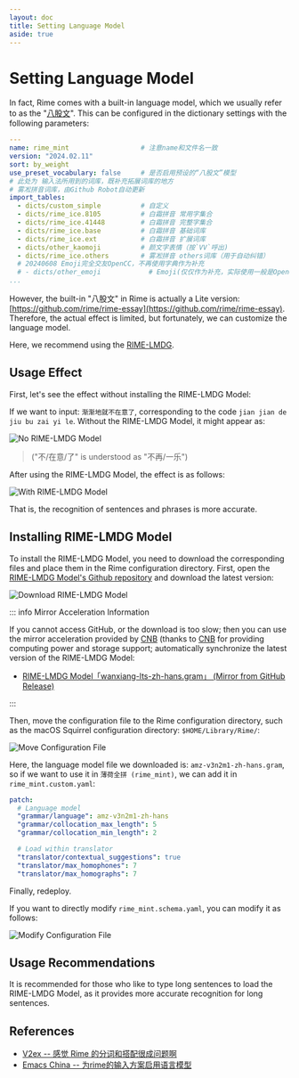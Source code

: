 ```yaml
---
layout: doc
title: Setting Language Model
aside: true
---
```


# Setting Language Model
In fact, Rime comes with a built-in language model, which we usually refer to as the "[八股文](https://github.com/lotem/rime-octagram-data)". This can be configured in the dictionary settings with the following parameters:
```yaml
---
name: rime_mint                  # 注意name和文件名一致
version: "2024.02.11"
sort: by_weight
use_preset_vocabulary: false     # 是否启用预设的“八股文”模型
# 此处为 输入法所用到的词库，既补充拓展词库的地方
# 雾凇拼音词库，由Github Robot自动更新
import_tables:
  - dicts/custom_simple          # 自定义
  - dicts/rime_ice.8105          # 白霜拼音 常用字集合
  - dicts/rime_ice.41448         # 白霜拼音 完整字集合
  - dicts/rime_ice.base          # 白霜拼音 基础词库
  - dicts/rime_ice.ext           # 白霜拼音 扩展词库
  - dicts/other_kaomoji          # 颜文字表情（按`VV`呼出)
  - dicts/rime_ice.others        # 雾凇拼音 others词库（用于自动纠错）
  # 20240608 Emoji完全交友OpenCC，不再使用字典作为补充
  # - dicts/other_emoji            # Emoji(仅仅作为补充，实际使用一般是OpenCC生效)
...
```

However, the built-in "八股文" in Rime is actually a Lite version: [https://github.com/rime/rime-essay](https://github.com/rime/rime-essay). Therefore, the actual effect is limited, but fortunately, we can customize the language model.

Here, we recommend using the [RIME-LMDG](https://github.com/amzxyz/RIME-LMDG).

## Usage Effect
First, let's see the effect without installing the RIME-LMDG Model:

If we want to input: `渐渐地就不在意了`, corresponding to the code `jian jian de jiu bu zai yi le`. Without the RIME-LMDG Model, it might appear as:

![No RIME-LMDG Model](/image/guide/noLMDG.webp)

> ("不/在意/了" is understood as "不再/一乐")

After using the RIME-LMDG Model, the effect is as follows:

![With RIME-LMDG Model](/image/guide/withLMDG.webp)

That is, the recognition of sentences and phrases is more accurate.

## Installing RIME-LMDG Model

To install the RIME-LMDG Model, you need to download the corresponding files and place them in the Rime configuration directory. First, open the [RIME-LMDG Model's Github repository](https://github.com/amzxyz/RIME-LMDG/releases) and download the latest version:

![Download RIME-LMDG Model](/image/guide/downloadLMDG.webp)

::: info Mirror Acceleration Information

If you cannot access GitHub, or the download is too slow; then you can use the mirror acceleration provided by [CNB](https://cnb.cool) (thanks to [CNB](https://cnb.cool) for providing computing power and storage support; automatically synchronize the latest version of the RIME-LMDG Model:
- [RIME-LMDG Model「wanxiang-lts-zh-hans.gram」 (Mirror from GitHub Release)](https://cnb.cool/Mintimate/rime/oh-my-rime/-/releases/download/latest/wanxiang-lts-zh-hans.gram)

:::

Then, move the configuration file to the Rime configuration directory, such as the macOS Squirrel configuration directory: `$HOME/Library/Rime/`:

![Move Configuration File](/image/guide/moveLMDG.webp)

Here, the language model file we downloaded is: `amz-v3n2m1-zh-hans.gram`, so if we want to use it in `薄荷全拼 (rime_mint)`, we can add it in `rime_mint.custom.yaml`:

```yaml
patch:
  # Language model
  "grammar/language": amz-v3n2m1-zh-hans
  "grammar/collocation_max_length": 5
  "grammar/collocation_min_length": 2

  # Load within translator
  "translator/contextual_suggestions": true
  "translator/max_homophones": 7
  "translator/max_homographs": 7
```

Finally, redeploy.

If you want to directly modify `rime_mint.schema.yaml`, you can modify it as follows:

![Modify Configuration File](/image/guide/modifySchemaWithLMDG.webp)

## Usage Recommendations
It is recommended for those who like to type long sentences to load the RIME-LMDG Model, as it provides more accurate recognition for long sentences.

## References
- [V2ex -- 感觉 Rime 的分词和搭配很成问题啊](https://www.v2ex.com/t/1097614)
- [Emacs China -- 为rime的输入方案启用语言模型](https://emacs-china.org/t/rime/28508)